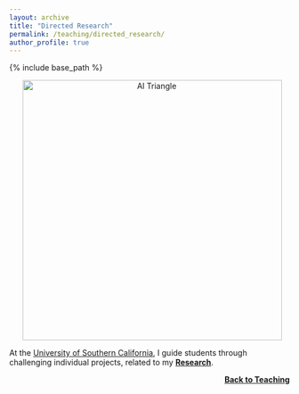 ```yaml
---
layout: archive
title: "Directed Research"
permalink: /teaching/directed_research/
author_profile: true
---
```


{% include base_path %}
<p style="text-align:center;">
<img src="https://thomyphan.github.io/images/teaching/triangle.png" title="TRAILangle" style="width:350pt;padding-left:10px;"  alt="AI Triangle"/>
</p>

At the <a href="https://classes.usc.edu/term-20241/course/csci-599/">University of Southern California</a>, I guide students through challenging individual projects, related to my <a href="https://thomyphan.github.io/research/"><strong>Research</strong></a>.


<div style="float: right;">
    <a href="https://thomyphan.github.io/teaching/"><strong>Back to Teaching</strong></a>
</div>